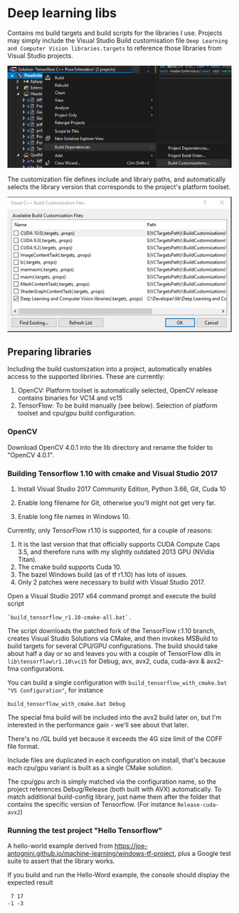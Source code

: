 # Deep learning libs

Contains ms build targets and build scripts for the libraries I use. Projects may simply include the Visual Studio Build customisation file `Deep Learning and Computer Vision libraries.targets` to reference those libraries from Visual Studio projects.

![Visual Studio Build Customizations](images/Open_Visual_Studio_Build_Customisations.png "Open Visual Studio Build Customisations dialog")

The customization file defines include and library paths, and automatically selects the library version that corresponds to the project's platform toolset.

![Visual Studio Build Customizations](images/Visual_Studio_Build_Customisations_Files.jpg "Visual Studio Build Customisations files")


## Preparing libraries
Including the build customization into a project, automatically enables access to the supported libriries. These are currently:

1. OpenCV: Platform toolset is automatically selected, OpenCV release contains binaries for VC14 and vc15
2. TensorFlow: To be build manually (see below). Selection of platform toolset and cpu/gpu build configuration.

### OpenCV
Download OpenCV 4.0.1 into the lib directory and rename the folder to "OpenCV 4.0.1".


### Building Tensorflow 1.10 with cmake and Visual Studio 2017

1. Install Visual Studio 2017 Community Edition, Python 3.66, Git, Cuda 10

2. Enable long filename for Git, otherwise you'll might not get very far.

3. Enable long file names in Windows 10.

Currently, only TensorFlow r1.10 is supported, for a couple of reasons:

1. It is the last version that that officially supports CUDA Compute Caps 3.5, and therefore runs with my slightly outdated 2013 GPU (NVidia Titan).
2. The cmake build supports Cuda 10.
3. The bazel Windows build  (as of tf r1.10) has lots of issues.
4. Only 2 patches were necessary to build with Visual Studio 2017.

Open a Visual Studio 2017 x64 command prompt and execute the build script 
```
`build_tensorflow_r1.10-cmake-all.bat`.
```
The script downloads the patched fork of the TensorFlow r.1.10 branch, creates Visual Studio Solutions via CMake, and then invokes MSBuild to build targets for several CPU/GPU configurations. The build should take about half a day or so and leaves you with a couple of TensorFlow dlls in `lib\tensorflow\r1.10\vc15` for Debug, avx, avx2, cuda, cuda-avx & avx2-fma configurations.

You can build a single configuration with `build_tensorflow_with_cmake.bat "VS Configuration"`, for instance
```
build_tensorflow_with_cmake.bat Debug
```

The special fma build will be included into the avx2 build later on, but I'm interested in the performance gain - we'll see about that later.
 
There's no /GL build yet because it exceeds the 4G size limit of the COFF file format.

Include files are duplicated in each configuration on install, that's because each cpu/gpu variant is built as a single CMake solution.

The cpu/gpu arch is simply matched via the configuration name, so the project references Debug/Release (both built with AVX) automatically. To match additional build-config library, just name them after the folder that contains the specific version of Tensorflow. (For instance `Release-cuda-avx2`)


### Running the test project "Hello Tensorflow"
A hello-world example derived from https://joe-antognini.github.io/machine-learning/windows-tf-project, plus a Google test suite to assert that the library works.

If you build and run the Hello-Word example, the console should display the expected result
```
 7 17
-1 -3
```
